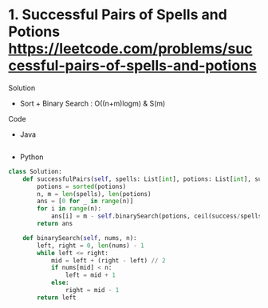 # 1. Successful Pairs of Spells and Potions https://leetcode.com/problems/successful-pairs-of-spells-and-potions

Solution

- Sort + Binary Search : O((n+m)logm) & S(m)

Code

- Java

```java

```

- Python

```python
class Solution:
    def successfulPairs(self, spells: List[int], potions: List[int], success: int) -> List[int]:
        potions = sorted(potions)
        n, m = len(spells), len(potions)
        ans = [0 for _ in range(n)]
        for i in range(n):
            ans[i] = m - self.binarySearch(potions, ceil(success/spells[i]))
        return ans

    def binarySearch(self, nums, n):
        left, right = 0, len(nums) - 1
        while left <= right:
            mid = left + (right - left) // 2
            if nums[mid] < n:
                left = mid + 1
            else:
                right = mid - 1
        return left
```
